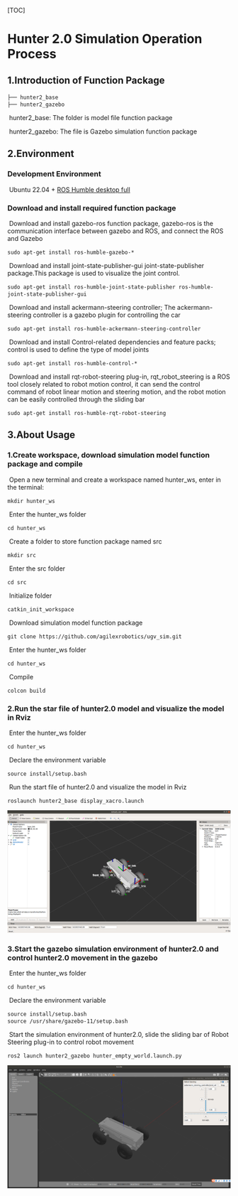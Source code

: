 [TOC]

# Hunter 2.0 Simulation Operation Process

## 1.Introduction of Function Package

```
├── hunter2_base
├── hunter2_gazebo
```

​	hunter2_base: The folder is model file function package

​	hunter2_gazebo: The file is Gazebo simulation function package

## 2.Environment

### Development Environment

​	Ubuntu 22.04  + [ROS Humble desktop full](http://docs.ros.org/en/humble/Installation.html)

### Download and install required function package

​		Download and install gazebo-ros function package, gazebo-ros is the communication interface between gazebo and ROS, and connect the ROS and Gazebo

```
sudo apt-get install ros-humble-gazebo-*
```

​	Download and install joint-state-publisher-gui joint-state-publisher package.This package is used to visualize the joint control.

```
sudo apt-get install ros-humble-joint-state-publisher ros-humble-joint-state-publisher-gui
```

​	Download and install ackermann-steering controller; The ackermann-steering controller is a gazebo plugin for controlling the car

```
sudo apt-get install ros-humble-ackermann-steering-controller
```

​	Download and install Control-related dependencies and feature packs; control is used to define the type of model joints

```
sudo apt-get install ros-humble-control-*
```

​	Download and install rqt-robot-steering plug-in, rqt_robot_steering is a ROS tool closely related to robot motion control, it can send the control command of robot linear motion and steering motion, and the robot motion can be easily controlled through the sliding bar

```
sudo apt-get install ros-humble-rqt-robot-steering 
```



## 3.About Usage

### 	1.Create workspace, download simulation model function package and compile

​		Open a new terminal and create a workspace named hunter_ws, enter in the terminal:

```
mkdir hunter_ws
```

​		Enter the hunter_ws folder

```
cd hunter_ws
```

​		Create a folder to store function package named src

```
mkdir src
```

​		Enter the src folder

```
cd src
```

​		Initialize folder

```
catkin_init_workspace
```

​		Download simulation model function package

```
git clone https://github.com/agilexrobotics/ugv_sim.git
```

​		Enter the hunter_ws folder

```
cd hunter_ws
```

​	Compile

```
colcon build
```

### 	2.Run the star file of hunter2.0 model and visualize the model in Rviz

​		Enter the hunter_ws folder

```
cd hunter_ws
```

​		Declare the environment variable

```
source install/setup.bash 
```

​		Run the start file of hunter2.0 and visualize the model in Rviz

```
roslaunch hunter2_base display_xacro.launch
```

![说明文字](image/rviz.png)

### 	3.Start the gazebo simulation environment of hunter2.0 and control hunter2.0 movement in the gazebo

​		Enter the hunter_ws folder

```
cd hunter_ws
```

​		Declare the environment variable

```
source install/setup.bash 
source /usr/share/gazebo-11/setup.bash
```

​		Start the simulation environment of hunter2.0, slide the sliding bar of Robot Steering plug-in to control robot movement

```
ros2 launch hunter2_gazebo hunter_empty_world.launch.py 
```

![说明文字](image/gazebo.png)


